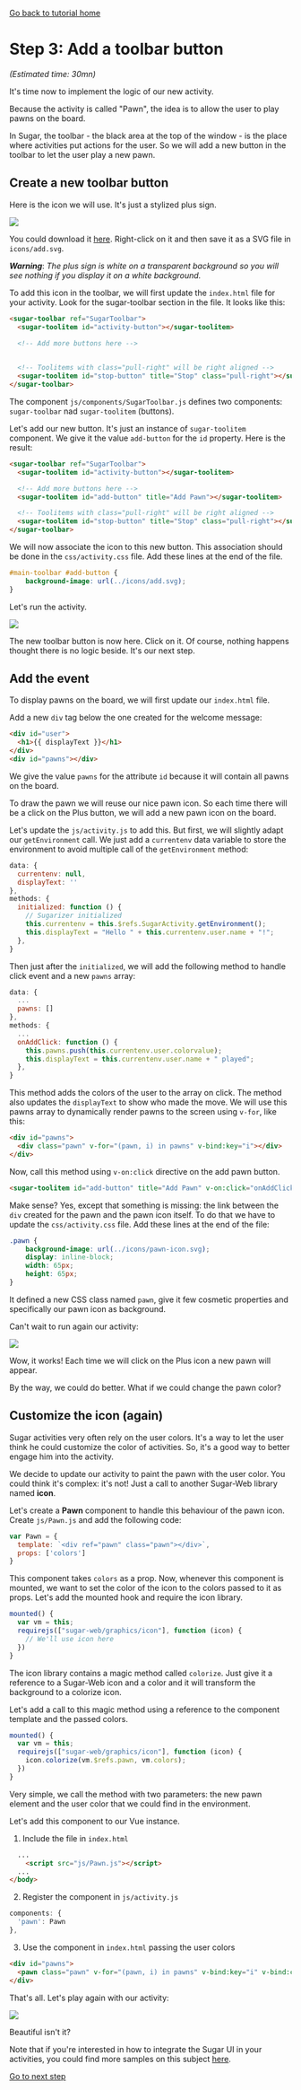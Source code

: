 [Go back to tutorial home](tutorial.md)

# Step 3: Add a toolbar button
*(Estimated time: 30mn)*

It's time now to implement the logic of our new activity.

Because the activity is called "Pawn", the idea is to allow the user to play pawns on the board.

In Sugar, the toolbar - the black area at the top of the window - is the place where activities put actions for the user. So we will add a new button in the toolbar to let the user play a new pawn.

## Create a new toolbar button

Here is the icon we will use. It's just a stylized plus sign.

![](../../images/tutorial_step3_1.png)

You could download it [here](../../images/add.svg). Right-click on it and then save it as a SVG file in `icons/add.svg`.

***Warning***: *The plus sign is white on a transparent background so you will see nothing if you display it on a white background.*

To add this icon in the toolbar, we will first update the `index.html` file for your activity. Look for the sugar-toolbar section in the file. It looks like this:
```html
<sugar-toolbar ref="SugarToolbar">
  <sugar-toolitem id="activity-button"></sugar-toolitem>

  <!-- Add more buttons here -->
  

  <!-- Toolitems with class="pull-right" will be right aligned -->
  <sugar-toolitem id="stop-button" title="Stop" class="pull-right"></sugar-toolitem>
</sugar-toolbar>
```

The component `js/components/SugarToolbar.js` defines two components: `sugar-toolbar` nad `sugar-toolitem` (buttons).

Let's add our new button. It's just an instance of `sugar-toolitem` component. We give it the value `add-button` for the `id` property. Here is the result:
```html
<sugar-toolbar ref="SugarToolbar">
  <sugar-toolitem id="activity-button"></sugar-toolitem>

  <!-- Add more buttons here -->
  <sugar-toolitem id="add-button" title="Add Pawn"></sugar-toolitem>

  <!-- Toolitems with class="pull-right" will be right aligned -->
  <sugar-toolitem id="stop-button" title="Stop" class="pull-right"></sugar-toolitem>
</sugar-toolbar>
```

We will now associate the icon to this new button. This association should be done in the `css/activity.css` file. Add these lines at the end of the file.
```css
#main-toolbar #add-button {
	background-image: url(../icons/add.svg);
}
```
Let's run the activity.

![](../../images/tutorial_step3_2.png)

The new toolbar button is now here. Click on it. Of course, nothing happens thought there is no logic beside. It's our next step.

## Add the event

To display pawns on the board, we will first update our `index.html` file.

Add a new `div` tag below the one created for the welcome message:
```html
<div id="user">
  <h1>{{ displayText }}</h1>
</div>
<div id="pawns"></div>
```
We give the value `pawns` for the attribute `id` because it will contain all pawns on the board.

To draw the pawn we will reuse our nice pawn icon. So each time there will be a click on the Plus button, we will add a new pawn icon on the board.

Let's update the `js/activity.js` to add this. But first, we will slightly adapt our `getEnvironment` call. We just add a `currentenv` data variable to store the environment to avoid multiple call of the `getEnvironment` method:
```js
data: {
  currentenv: null,
  displayText: ''
},
methods: {
  initialized: function () {
    // Sugarizer initialized
    this.currentenv = this.$refs.SugarActivity.getEnvironment();
    this.displayText = "Hello " + this.currentenv.user.name + "!";	
  },
}
```
Then just after the `initialized`, we will add the following method to handle click event and a new `pawns` array:
```js
data: {
  ...
  pawns: []
},
methods: {
  ...
  onAddClick: function () {
    this.pawns.push(this.currentenv.user.colorvalue);
    this.displayText = this.currentenv.user.name + " played";
  },
}
```

This method adds the colors of the user to the array on click. The method also updates the `displayText` to show who made the move. We will use this pawns array to dynamically render pawns to the screen using `v-for`, like this:
```html
<div id="pawns">
  <div class="pawn" v-for="(pawn, i) in pawns" v-bind:key="i"></div>
</div>
```

Now, call this method using `v-on:click` directive on the add pawn button.
```html
<sugar-toolitem id="add-button" title="Add Pawn" v-on:click="onAddClick"></sugar-toolitem>
```

Make sense? Yes, except that something is missing: the link between the `div` created for the pawn and the pawn icon itself. To do that we have to update the `css/activity.css` file. Add these lines at the end of the file:
```css
.pawn {
	background-image: url(../icons/pawn-icon.svg);
	display: inline-block;
	width: 65px;
	height: 65px;
}
```
It defined a new CSS class named `pawn`, give it few cosmetic properties and specifically our pawn icon as background.

Can't wait to run again our activity:

![](../../images/tutorial_step3_3.png)

Wow, it works! Each time we will click on the Plus icon a new pawn will appear.

By the way, we could do better. What if we could change the pawn color?

## Customize the icon (again)

Sugar activities very often rely on the user colors. It's a way to let the user think he could customize the color of activities. So, it's a good way to better engage him into the activity.

We decide to update our activity to paint the pawn with the user color. You could think it's complex: it's not! Just a call to another Sugar-Web library named **icon**.

Let's create a **Pawn** component to handle this behaviour of the pawn icon. Create `js/Pawn.js` and add the following code:
```js
var Pawn = {
  template: `<div ref="pawn" class="pawn"></div>`,
  props: ['colors']
}
```
This component takes `colors` as a prop. Now, whenever this component is mounted, we want to set the color of the icon to the colors passed to it as props. Let's add the mounted hook and require the icon library.
```js
mounted() {
  var vm = this;
  requirejs(["sugar-web/graphics/icon"], function (icon) {
    // We'll use icon here
  })
}
```

The icon library contains a magic method called `colorize`. Just give it a reference to a Sugar-Web icon and a color and it will transform the background to a colorize icon.

Let's add a call to this magic method using a reference to the component template and the passed colors.
```js
mounted() {
  var vm = this;
  requirejs(["sugar-web/graphics/icon"], function (icon) {
    icon.colorize(vm.$refs.pawn, vm.colors);
  })
}
```
Very simple, we call the method with two parameters: the new pawn element and the user color that we could find in the environment.

Let's add this component to our Vue instance.

1. Include the file in `index.html`
```html
  ...
	<script src="js/Pawn.js"></script>
  ...
</body>
```

2. Register the component in `js/activity.js`
```js
components: {
  'pawn': Pawn
},
```

3. Use the component in `index.html` passing the user colors
```html
<div id="pawns">
  <pawn class="pawn" v-for="(pawn, i) in pawns" v-bind:key="i" v-bind:colors="pawn"></pawn>
</div>
```

That's all. Let's play again with our activity:

![](../../images/tutorial_step3_4.png)

Beautiful isn't it?

Note that if you're interested in how to integrate the Sugar UI in your activities, you could find more samples on this subject [here](http://sugarlabs.github.io/sugar-web-samples/).

[Go to next step](step4.md)